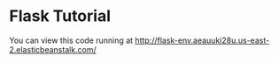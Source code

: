 # Flask Tutorial

You can view this code running at http://flask-env.aeauuki28u.us-east-2.elasticbeanstalk.com/
